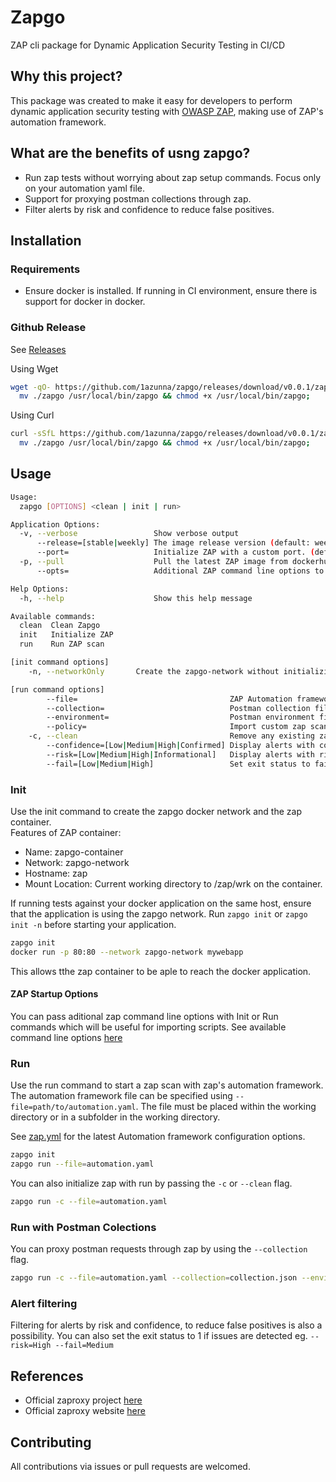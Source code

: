 # Zapgo
ZAP cli package for Dynamic Application Security Testing in CI/CD

## Why this project?
This package was created to make it easy for developers to perform dynamic application security testing with [OWASP ZAP](https://www.zaproxy.org/), making use of ZAP's automation framework.

## What are the benefits of usng zapgo?
- Run zap tests without worrying about zap setup commands. Focus only on your automation yaml file.
- Support for proxying postman collections through zap.
- Filter alerts by risk and confidence to reduce false positives.

## Installation

### Requirements

- Ensure docker is installed. If running in CI environment, ensure there is support for docker in docker.

### Github Release

See [Releases](https://github.com/1azunna/zapgo/releases)

Using Wget

```bash
wget -qO- https://github.com/1azunna/zapgo/releases/download/v0.0.1/zapgo-v0.0.1-<OS>-<Arch>.tar.gz | tar -xvzf - -C . ;\
  mv ./zapgo /usr/local/bin/zapgo && chmod +x /usr/local/bin/zapgo;

```

Using Curl
```bash
curl -sSfL https://github.com/1azunna/zapgo/releases/download/v0.0.1/zapgo-v0.0.1-<OS>-<Arch>.tar.gz | tar -xvzf - -C . ;\
  mv ./zapgo /usr/local/bin/zapgo && chmod +x /usr/local/bin/zapgo;
```

## Usage


```bash
Usage:
  zapgo [OPTIONS] <clean | init | run>

Application Options:
  -v, --verbose                 Show verbose output
      --release=[stable|weekly] The image release version (default: weekly)
      --port=                   Initialize ZAP with a custom port. (default: 8080)
  -p, --pull                    Pull the latest ZAP image from dockerhub
      --opts=                   Additional ZAP command line options to use when initializing ZAP

Help Options:
  -h, --help                    Show this help message

Available commands:
  clean  Clean Zapgo
  init   Initialize ZAP
  run    Run ZAP scan

[init command options]
    -n, --networkOnly       Create the zapgo-network without initializing the ZAP container.

[run command options]
        --file=                                  ZAP Automation framework config file. Automation file file must be placed within the current working directory..
        --collection=                            Postman collection file or url to run.
        --environment=                           Postman environment file or url to use with postman collection
        --policy=                                Import custom zap scan policy. Policy file must be placed within the current working directory.
    -c, --clean                                  Remove any existing zapgo containers and initialize ZAP.
        --confidence=[Low|Medium|High|Confirmed] Display alerts with confidence filter set to either Low, Medium, High or Confirmed. (default: Medium)
        --risk=[Low|Medium|High|Informational]   Display alerts with risk filter set to either Informational, Low, Medium, High. (default: Low)
        --fail=[Low|Medium|High]                 Set exit status to fail on a certain risk level. Allowed Risk levels are Low|Medium|High.


```

### Init
Use the init command to create the zapgo docker network and the zap container.  
Features of ZAP container:

- Name: zapgo-container
- Network: zapgo-network
- Hostname: zap
- Mount Location: Current working directory to /zap/wrk on the container.

If running tests against your docker application on the same host, ensure that the application is using the zapgo network. Run `zapgo init` or `zapgo init -n` before starting your application.
```bash
zapgo init
docker run -p 80:80 --network zapgo-network mywebapp
```
This allows tthe zap container to be aple to reach the docker application.

#### ZAP Startup Options
You can pass aditional zap command line options with Init or Run commands which will be useful for importing scripts. See available command line options [here](https://www.zaproxy.org/docs/desktop/cmdline/)

### Run
Use the run command to start a zap scan with zap's automation framework. The automation framework file can be specified using `--file=path/to/automation.yaml`. The file must be placed within the working directory or in a subfolder in the working directory.

See [zap.yml](./zap.yml) for the latest Automation framework configuration options.

```bash
zapgo init
zapgo run --file=automation.yaml
```
You can also initialize zap with run by passing the `-c` or `--clean` flag.
```bash
zapgo run -c --file=automation.yaml
```

### Run with Postman Colections
You can proxy postman requests through zap by using the `--collection` flag.
```bash
zapgo run -c --file=automation.yaml --collection=collection.json --environment=environment.json 
```

### Alert filtering
Filtering for alerts by risk and confidence, to reduce false positives is also a possibility. You can also set the exit status to 1 if issues are detected eg. `--risk=High --fail=Medium`

## References
- Official zaproxy project [here](https://github.com/zaproxy/zaproxy)
- Official zaproxy website [here](https://www.zaproxy.org/)

## Contributing
All contributions via issues or pull requests are welcomed. 